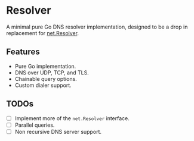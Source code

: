 # Resolver

A minimal pure Go DNS resolver implementation, designed to be a drop in 
replacement for [net.Resolver](https://pkg.go.dev/net#Resolver).

## Features

* Pure Go implementation.
* DNS over UDP, TCP, and TLS.
* Chainable query options.
* Custom dialer support.

## TODOs

* [ ] Implement more of the `net.Resolver` interface.
* [ ] Parallel queries.
* [ ] Non recursive DNS server support.